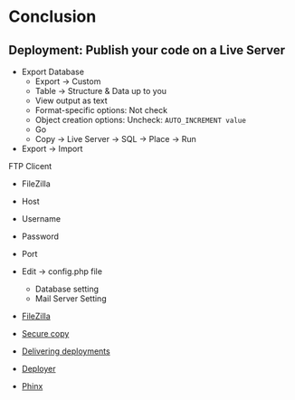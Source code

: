 # Conclusion

## Deployment: Publish your code on a Live Server

- Export Database
  - Export -> Custom
  - Table -> Structure & Data up to you
  - View output as text
  - Format-specific options: Not check
  - Object creation options: Uncheck: `AUTO_INCREMENT value`
  - Go
  - Copy -> Live Server -> SQL -> Place -> Run
- Export -> Import

FTP Clicent

- FileZilla
- Host
- Username
- Password
- Port
- Edit -> config.php file
  - Database setting
  - Mail Server Setting

- [FileZilla](https://filezilla-project.org/)
- [Secure copy](https://en.wikipedia.org/wiki/Secure_copy)
- [Delivering deployments](https://developer.github.com/v3/guides/delivering-deployments/)
- [Deployer](https://deployer.org/)
- [Phinx](https://phinx.org/index.html)